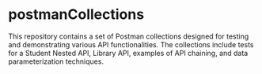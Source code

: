 # postmanCollections
This repository contains a set of Postman collections designed for testing and demonstrating various API functionalities. The collections include tests for a Student Nested API, Library API, examples of API chaining, and data parameterization techniques.
